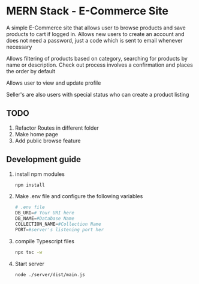 # MERN Stack - E-Commerce Site
A simple E-Commerce site that allows user to browse products and
save products to cart if logged in. Allows new users to create an account
and does not need a password, just a code which is sent to email whenever
necessary

Allows filtering of products based on category, searching for products by name
or description. Check out process involves a confirmation and places the order
by default

Allows user to view and update profile

Seller's are also users with special status who can create a product listing

## TODO
1) Refactor Routes in different folder
1) Make home page
1) Add public browse feature


## Development guide
1) install npm modules
    ```BASH
    npm install
    ```
1) Make .env file and configure the following variables
    ```py
    # .env file
    DB_URI=# Your URI here
    DB_NAME=#Database Name
    COLLECTION_NAME=#Collection Name
    PORT=#server's listening port her
    ```
1) compile Typescript files
    ```BASH
    npx tsc -w
    ```
1) Start server
    ```BASH
    node ./server/dist/main.js
    ```
